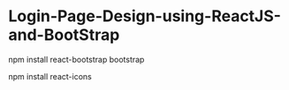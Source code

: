 # Login-Page-Design-using-ReactJS-and-BootStrap

npm install react-bootstrap bootstrap

npm install react-icons
